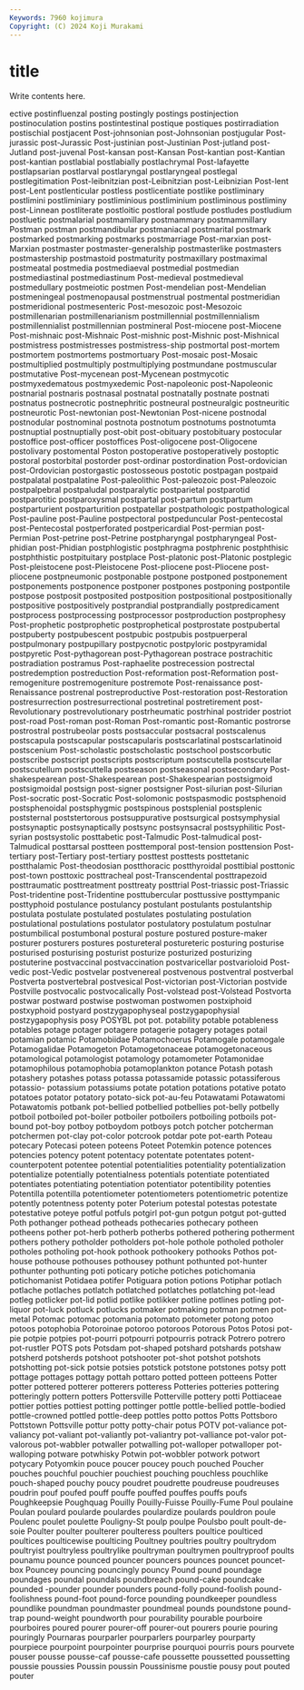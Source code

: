 ```yaml
---
Keywords: 7960 kojimura
Copyright: (C) 2024 Koji Murakami
---
```


# title

Write contents here.



ective postinfluenzal posting postingly postings postinjection postinoculation postins
postintestinal postique postiques postirradiation postischial postjacent Post-johnsonian post-Johnsonian postjugular Post-jurassic
post-Jurassic Post-justinian post-Justinian Post-jutland post-Jutland post-juvenal Post-kansan post-Kansan Post-kantian post-Kantian
post-kantian postlabial postlabially postlachrymal Post-lafayette postlapsarian postlarval postlaryngal postlaryngeal postlegal
postlegitimation Post-leibnitzian post-Leibnitzian post-Leibnizian Post-lent post-Lent postlenticular postless postlicentiate postlike
postliminary postlimini postliminiary postliminious postliminium postliminous postliminy post-Linnean postliterate postloitic
postloral postlude postludes postludium postluetic postmalarial postmamillary postmammary postmammillary Postman
postman postmandibular postmaniacal postmarital postmark postmarked postmarking postmarks postmarriage Post-marxian
post-Marxian postmaster postmaster-generalship postmasterlike postmasters postmastership postmastoid postmaturity postmaxillary postmaximal
postmeatal postmedia postmediaeval postmedial postmedian postmediastinal postmediastinum Post-medieval postmedieval postmedullary
postmeiotic postmen Post-mendelian post-Mendelian postmeningeal postmenopausal postmenstrual postmental postmeridian postmeridional
postmesenteric Post-mesozoic post-Mesozoic postmillenarian postmillenarianism postmillennial postmillennialism postmillennialist postmillennian postmineral
Post-miocene post-Miocene Post-mishnaic post-Mishnaic Post-mishnic post-Mishnic post-Mishnical postmistress postmistresses postmistress-ship
postmortal post-mortem postmortem postmortems postmortuary Post-mosaic post-Mosaic postmultiplied postmultiply postmultiplying
postmundane postmuscular postmutative Post-mycenean post-Mycenean postmycotic postmyxedematous postmyxedemic Post-napoleonic post-Napoleonic
postnarial postnaris postnasal postnatal postnatally postnate postnati postnatus postnecrotic postnephritic
postneural postneuralgic postneuritic postneurotic Post-newtonian post-Newtonian Post-nicene postnodal postnodular postnominal
postnota postnotum postnotums postnotumta postnuptial postnuptially post-obit post-obituary postobituary postocular
postoffice post-officer postoffices Post-oligocene post-Oligocene postolivary postomental Poston postoperative postoperatively
postoptic postoral postorbital postorder post-ordinar postordination Post-ordovician post-Ordovician postorgastic postosseous
postotic postpagan postpaid postpalatal postpalatine Post-paleolithic Post-paleozoic post-Paleozoic postpalpebral postpaludal
postparalytic postparietal postparotid postparotitic postparoxysmal postpartal post-partum postpartum postparturient postparturition
postpatellar postpathologic postpathological Post-pauline post-Pauline postpectoral postpeduncular Post-pentecostal post-Pentecostal postperforated
postpericardial Post-permian post-Permian Post-petrine post-Petrine postpharyngal postpharyngeal Post-phidian post-Phidian postphlogistic
postphragma postphrenic postphthisic postphthistic postpituitary postplace Post-platonic post-Platonic postplegic Post-pleistocene
post-Pleistocene Post-pliocene post-Pliocene post-pliocene postpneumonic postponable postpone postponed postponement postponements
postponence postponer postpones postponing postpontile postpose postposit postposited postposition postpositional
postpositionally postpositive postpositively postprandial postprandially postpredicament postprocess postprocessing postprocessor postproduction
postprophesy Post-prophetic postprophetic postprophetical postprostate postpubertal postpuberty postpubescent postpubic postpubis
postpuerperal postpulmonary postpupillary postpycnotic postpyloric postpyramidal postpyretic Post-pythagorean post-Pythagorean postrace
postrachitic postradiation postramus Post-raphaelite postrecession postrectal postredemption postreduction Post-reformation post-Reformation
post-remogeniture postremogeniture postremote Post-renaissance post-Renaissance postrenal postreproductive Post-restoration post-Restoration postresurrection
postresurrectional postretinal postretirement post-Revolutionary postrevolutionary postrheumatic postrhinal postrider postriot post-road
Post-roman post-Roman Post-romantic post-Romantic postrorse postrostral postrubeolar posts postsaccular postsacral
postscalenus postscapula postscapular postscapularis postscarlatinal postscarlatinoid postscenium Post-scholastic postscholastic postschool
postscorbutic postscribe postscript postscripts postscriptum postscutella postscutellar postscutellum postscuttella postseason
postseasonal postsecondary Post-shakespearean post-Shakespearean post-Shakespearian postsigmoid postsigmoidal postsign post-signer postsigner
Post-silurian post-Silurian Post-socratic post-Socratic Post-solomonic postspasmodic postsphenoid postsphenoidal postsphygmic postspinous
postsplenial postsplenic poststernal poststertorous postsuppurative postsurgical postsymphysial postsynaptic postsynaptically postsync
postsynsacral postsyphilitic Post-syrian postsystolic posttabetic post-Talmudic Post-talmudical post-Talmudical posttarsal postteen
posttemporal post-tension posttension Post-tertiary post-Tertiary post-tertiary posttest posttests posttetanic postthalamic
Post-theodosian postthoracic postthyroidal posttibial posttonic post-town posttoxic posttracheal post-Transcendental posttrapezoid
posttraumatic posttreatment posttreaty posttrial Post-triassic post-Triassic Post-tridentine post-Tridentine posttubercular posttussive
posttympanic posttyphoid postulance postulancy postulant postulants postulantship postulata postulate postulated
postulates postulating postulation postulational postulations postulator postulatory postulatum postulnar postumbilical
postumbonal postural posture postured posture-maker posturer posturers postures postureteral postureteric
posturing posturise posturised posturising posturist posturize posturized posturizing postuterine postvaccinal
postvaccination postvaricellar postvarioloid Post-vedic post-Vedic postvelar postvenereal postvenous postventral postverbal
Postverta postvertebral postvesical Post-victorian post-Victorian postvide Postville postvocalic postvocalically Post-volstead
post-Volstead Postvorta postwar postward postwise postwoman postwomen postxiphoid postxyphoid postyard
postzygapophyseal postzygapophysial postzygapophysis posy POSYBL pot pot. potability potable potableness
potables potage potager potagere potagerie potagery potages potail potamian potamic
Potamobiidae Potamochoerus Potamogale potamogale Potamogalidae Potamogeton Potamogetonaceae potamogetonaceous potamological potamologist
potamology potamometer Potamonidae potamophilous potamophobia potamoplankton potance Potash potash potashery
potashes potass potassa potassamide potassic potassiferous potassio- potassium potassiums potate
potation potations potative potato potatoes potator potatory potato-sick pot-au-feu Potawatami
Potawatomi Potawatomis potbank pot-bellied potbellied potbellies pot-belly potbelly potboil potboiled
pot-boiler potboiler potboilers potboiling potboils pot-bound pot-boy potboy potboydom potboys
potch potcher potcherman potchermen pot-clay pot-color potcrook potdar pote pot-earth
Poteau potecary Potecasi poteen poteens Poteet Potemkin potence potences potencies
potency potent potentacy potentate potentates potent-counterpotent potentee potential potentialities potentiality
potentialization potentialize potentially potentialness potentials potentiate potentiated potentiates potentiating potentiation
potentiator potentibility potenties Potentilla potentilla potentiometer potentiometers potentiometric potentize potently
potentness potenty poter Poterium potestal potestas potestate potestative poteye potful
potfuls potgirl pot-gun potgun potgut pot-gutted Poth pothanger pothead potheads
pothecaries pothecary potheen potheens pother pot-herb potherb potherbs pothered pothering
potherment pothers pothery potholder potholders pot-hole pothole potholed potholer potholes
potholing pot-hook pothook pothookery pothooks Pothos pot-house pothouse pothouses pothousey
pothunt pothunted pot-hunter pothunter pothunting poti poticary potiche potiches potichomania
potichomanist Potidaea potifer Potiguara potion potions Potiphar potlach potlache potlaches
potlatch potlatched potlatches potlatching pot-lead potleg potlicker pot-lid potlid potlike
potlikker potline potlines potling pot-liquor pot-luck potluck potlucks potmaker potmaking
potman potmen pot-metal Potomac potomac potomania potomato potometer potong potoo
potoos potophobia Potoroinae potoroo potoroos Potorous Potos Potosi pot-pie potpie
potpies pot-pourri potpourri potpourris potrack Potrero potrero pot-rustler POTS pots
Potsdam pot-shaped potshard potshards potshaw potsherd potsherds potshoot potshooter pot-shot
potshot potshots potshotting pot-sick potsie potsies potstick potstone potstones potsy
pott pottage pottages pottagy pottah pottaro potted potteen potteens Potter
potter pottered potterer potterers potteress Potteries potteries pottering potteringly pottern
potters Pottersville Potterville pottery potti Pottiaceae pottier potties pottiest potting
pottinger pottle pottle-bellied pottle-bodied pottle-crowned pottled pottle-deep pottles potto pottos
Potts Pottsboro Pottstown Pottsville pottur potty potty-chair potus POTV pot-valiance
pot-valiancy pot-valiant pot-valiantly pot-valiantry pot-valliance pot-valor pot-valorous pot-wabbler potwaller potwalling
pot-walloper potwalloper pot-walloping potware potwhisky Potwin pot-wobbler potwork potwort potycary
Potyomkin pouce poucer poucey pouch pouched Poucher pouches pouchful pouchier
pouchiest pouching pouchless pouchlike pouch-shaped pouchy poucy poudret poudrette poudreuse
poudreuses poudrin pouf poufed pouff pouffe pouffed pouffes pouffs poufs
Poughkeepsie Poughquag Pouilly Pouilly-Fuisse Pouilly-Fume Poul poulaine Poulan poulard poularde
poulardes poulardize poulards pouldron poule Poulenc poulet poulette Pouligny-St poulp
poulpe Poulsbo poult poult-de-soie Poulter poulter poulterer poulteress poulters poultice
poulticed poultices poulticewise poulticing Poultney poultries poultry poultrydom poultryist poultryless
poultrylike poultryman poultrymen poultryproof poults pounamu pounce pounced pouncer pouncers
pounces pouncet pouncet-box Pouncey pouncing pouncingly pouncy Pound pound poundage
poundages poundal poundals poundbreach pound-cake poundcake pounded -pounder pounder pounders
pound-folly pound-foolish pound-foolishness pound-foot pound-force pounding poundkeeper poundless poundlike poundman
poundmaster poundmeal pounds poundstone pound-trap pound-weight poundworth pour pourability pourable
pourboire pourboires poured pourer pourer-off pourer-out pourers pourie pouring pouringly
Pournaras pourparler pourparlers pourparley pourparty pourpiece pourpoint pourpointer pourprise pourquoi
pourris pours pourvete pouser pousse pousse-caf pousse-cafe poussette poussetted poussetting
poussie poussies Poussin poussin Poussinisme poustie pousy pout pouted pouter
